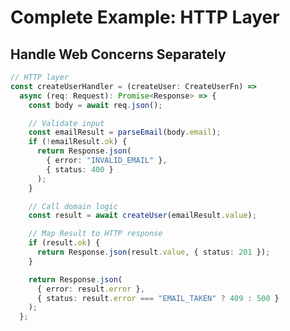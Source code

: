 # Complete Example: HTTP Layer

## Handle Web Concerns Separately

```typescript
// HTTP layer
const createUserHandler = (createUser: CreateUserFn) =>
  async (req: Request): Promise<Response> => {
    const body = await req.json();

    // Validate input
    const emailResult = parseEmail(body.email);
    if (!emailResult.ok) {
      return Response.json(
        { error: "INVALID_EMAIL" },
        { status: 400 }
      );
    }

    // Call domain logic
    const result = await createUser(emailResult.value);

    // Map Result to HTTP response
    if (result.ok) {
      return Response.json(result.value, { status: 201 });
    }

    return Response.json(
      { error: result.error },
      { status: result.error === "EMAIL_TAKEN" ? 409 : 500 }
    );
  };
```

<!-- NOTES: HTTP layer handles validation, calling domain logic, and mapping Results to HTTP responses. Notice clean separation - domain knows nothing about HTTP. -->
